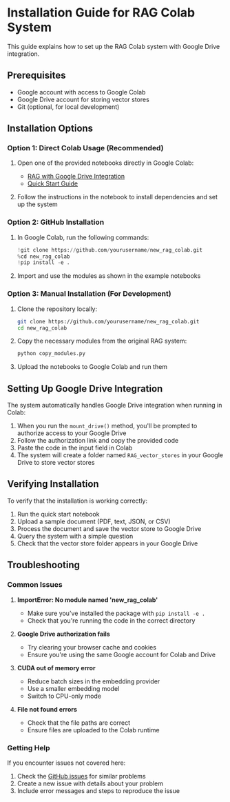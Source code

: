 # Installation Guide for RAG Colab System

This guide explains how to set up the RAG Colab system with Google Drive integration.

## Prerequisites

- Google account with access to Google Colab
- Google Drive account for storing vector stores
- Git (optional, for local development)

## Installation Options

### Option 1: Direct Colab Usage (Recommended)

1. Open one of the provided notebooks directly in Google Colab:
   - [RAG with Google Drive Integration](https://colab.research.google.com/github/yourusername/new_rag_colab/blob/main/colab_notebooks/rag_with_drive.ipynb)
   - [Quick Start Guide](https://colab.research.google.com/github/yourusername/new_rag_colab/blob/main/colab_notebooks/quick_start.ipynb)

2. Follow the instructions in the notebook to install dependencies and set up the system

### Option 2: GitHub Installation

1. In Google Colab, run the following commands:
   ```python
   !git clone https://github.com/yourusername/new_rag_colab.git
   %cd new_rag_colab
   !pip install -e .
   ```

2. Import and use the modules as shown in the example notebooks

### Option 3: Manual Installation (For Development)

1. Clone the repository locally:
   ```bash
   git clone https://github.com/yourusername/new_rag_colab.git
   cd new_rag_colab
   ```

2. Copy the necessary modules from the original RAG system:
   ```bash
   python copy_modules.py
   ```

3. Upload the notebooks to Google Colab and run them

## Setting Up Google Drive Integration

The system automatically handles Google Drive integration when running in Colab:

1. When you run the `mount_drive()` method, you'll be prompted to authorize access to your Google Drive
2. Follow the authorization link and copy the provided code
3. Paste the code in the input field in Colab
4. The system will create a folder named `RAG_vector_stores` in your Google Drive to store vector stores

## Verifying Installation

To verify that the installation is working correctly:

1. Run the quick start notebook
2. Upload a sample document (PDF, text, JSON, or CSV)
3. Process the document and save the vector store to Google Drive
4. Query the system with a simple question
5. Check that the vector store folder appears in your Google Drive

## Troubleshooting

### Common Issues

1. **ImportError: No module named 'new_rag_colab'**
   - Make sure you've installed the package with `pip install -e .`
   - Check that you're running the code in the correct directory

2. **Google Drive authorization fails**
   - Try clearing your browser cache and cookies
   - Ensure you're using the same Google account for Colab and Drive

3. **CUDA out of memory error**
   - Reduce batch sizes in the embedding provider
   - Use a smaller embedding model
   - Switch to CPU-only mode

4. **File not found errors**
   - Check that the file paths are correct
   - Ensure files are uploaded to the Colab runtime

### Getting Help

If you encounter issues not covered here:

1. Check the [GitHub issues](https://github.com/yourusername/new_rag_colab/issues) for similar problems
2. Create a new issue with details about your problem
3. Include error messages and steps to reproduce the issue
